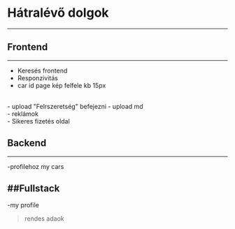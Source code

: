 # **Hátralévő dolgok**
---
## Frontend
---
- Keresés frontend <br>
- Responzivitás <br>
- car id page kép felfele kb 15px <br>
<br>
- upload "Felrszeretség" befejezni
- upload md
<br>
- reklámok <br>
- Sikeres fizetés oldal


## Backend
---

-profilehoz my cars <br>


##Fullstack
---
-my profile<br>
>rendes adaok<br>
<br>
